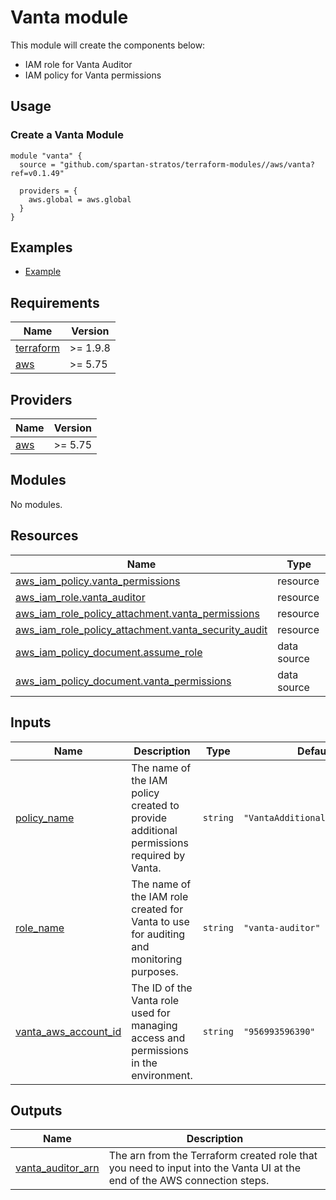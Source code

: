 # Vanta module

This module will create the components below:

- IAM role for Vanta Auditor
- IAM policy for Vanta permissions

## Usage

### Create a Vanta Module

```hcl
module "vanta" {
  source = "github.com/spartan-stratos/terraform-modules//aws/vanta?ref=v0.1.49"

  providers = {
    aws.global = aws.global
  }
}
```

## Examples

- [Example](./examples/complete/)

<!-- BEGIN_TF_DOCS -->
## Requirements

| Name | Version |
|------|---------|
| <a name="requirement_terraform"></a> [terraform](#requirement\_terraform) | >= 1.9.8 |
| <a name="requirement_aws"></a> [aws](#requirement\_aws) | >= 5.75 |

## Providers

| Name | Version |
|------|---------|
| <a name="provider_aws"></a> [aws](#provider\_aws) | >= 5.75 |

## Modules

No modules.

## Resources

| Name | Type |
|------|------|
| [aws_iam_policy.vanta_permissions](https://registry.terraform.io/providers/hashicorp/aws/latest/docs/resources/iam_policy) | resource |
| [aws_iam_role.vanta_auditor](https://registry.terraform.io/providers/hashicorp/aws/latest/docs/resources/iam_role) | resource |
| [aws_iam_role_policy_attachment.vanta_permissions](https://registry.terraform.io/providers/hashicorp/aws/latest/docs/resources/iam_role_policy_attachment) | resource |
| [aws_iam_role_policy_attachment.vanta_security_audit](https://registry.terraform.io/providers/hashicorp/aws/latest/docs/resources/iam_role_policy_attachment) | resource |
| [aws_iam_policy_document.assume_role](https://registry.terraform.io/providers/hashicorp/aws/latest/docs/data-sources/iam_policy_document) | data source |
| [aws_iam_policy_document.vanta_permissions](https://registry.terraform.io/providers/hashicorp/aws/latest/docs/data-sources/iam_policy_document) | data source |

## Inputs

| Name | Description | Type | Default | Required |
|------|-------------|------|---------|:--------:|
| <a name="input_policy_name"></a> [policy\_name](#input\_policy\_name) | The name of the IAM policy created to provide additional permissions required by Vanta. | `string` | `"VantaAdditionalPermissions"` | no |
| <a name="input_role_name"></a> [role\_name](#input\_role\_name) | The name of the IAM role created for Vanta to use for auditing and monitoring purposes. | `string` | `"vanta-auditor"` | no |
| <a name="input_vanta_aws_account_id"></a> [vanta\_aws\_account\_id](#input\_vanta\_aws\_account\_id) | The ID of the Vanta role used for managing access and permissions in the environment. | `string` | `"956993596390"` | no |

## Outputs

| Name | Description |
|------|-------------|
| <a name="output_vanta_auditor_arn"></a> [vanta\_auditor\_arn](#output\_vanta\_auditor\_arn) | The arn from the Terraform created role that you need to input into the Vanta UI at the end of the AWS connection steps. |
<!-- END_TF_DOCS -->
